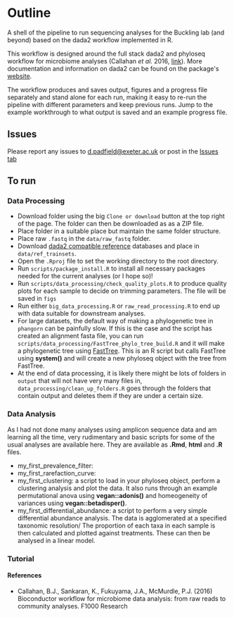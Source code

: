 # Outline

A shell of the pipeline to run sequencing analyses for the Buckling lab (and beyond) based on the dada2 workflow implemented in R.

This workflow is designed around the full stack dada2 and phyloseq workflow for microbiome analyses (Callahan _et al._ 2016, [link](https://f1000research.com/articles/5-1492/v2)). More documentation and information on dada2 can be found on the package's [website](https://benjjneb.github.io/dada2/index.html).

The workflow produces and saves output, figures and a progress file separately and stand alone for each run, making it easy to re-run the pipeline with different parameters and keep previous runs. Jump to the example workthrough to what output is saved and an example progress file.

## Issues

Please report any issues to d.padfield@exeter.ac.uk or post in the [Issues tab](https://github.com/padpadpadpad/AB_dada2_pipeline_R/issues)

## To run

### Data Processing

- Download folder using the big `Clone or download` button at the top right of the page. The folder can then be downloaded as as a ZIP file.
- Place folder in a suitable place but maintain the same folder structure.
- Place raw `.fastq` in the `data/raw_fastq` folder.
- Download [dada2 compatible reference](https://benjjneb.github.io/dada2/training.html) databases and place in `data/ref_trainsets`.
- Open the `.Rproj` file to set the working directory to the root directory.
- Run `scripts/package_install.R` to install all necessary packages needed for the current analyses (or I hope so)!
- Run `scripts/data_processing/check_quality_plots.R` to produce quality plots for each sample to decide on trimming parameters. The file will be saved in `figs`
- Run either `big_data_processing.R` or `raw_read_processing.R` to end up with data suitable for downstream analyses.
- For large datasets, the default way of making a phylogenetic tree in `phangorn` can be painfully slow. If this is the case and the script has created an alignment fasta file, you can run `scripts/data_processing/FastTree_phylo_tree_build.R` and it will make a phylogenetic tree using [FastTree](http://www.microbesonline.org/fasttree/). This is an R script but calls FastTree using __system()__ and will create a new phyloseq object with the tree from FastTree.
- At the end of data processing, it is likely there might be lots of folders in `output` that will not have very many files in, `data_processing/clean_up_folders.R` goes through the folders that contain output and deletes them if they are under a certain size.

### Data Analysis

As I had not done many analyses using amplicon sequence data and am learning all the time, very rudimentary and basic scripts for some of the usual analyses are available here. They are available as __.Rmd__, __html__ and __.R__ files.

- my_first_prevalence_filter:
- my_first_rarefaction_curve:
- my_first_clustering: a script to load in your phyloseq object, perform a clustering analysis and plot the data. It also runs through an example permutational anova using __vegan::adonis()__ and homeogeneity of variances using __vegan::betadisper()__.
- my_first_differential_abundance: a script to perform a very simple differential abundance analysis. The data is agglomerated at a specified taxonomic resolution/ The proportion of each taxa in each sample is then calculated and plotted against treatments. These can then be analysed in a linear model.

### Tutorial



#### References

- Callahan, B.J., Sankaran, K., Fukuyama, J.A., McMurdle, P.J. (2016) Bioconductor workflow for microbiome data analysis: from raw reads to community analyses. F1000 Research